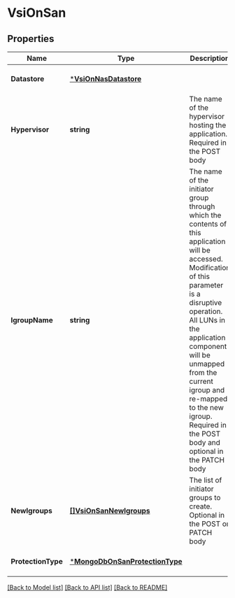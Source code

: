 # VsiOnSan

## Properties
Name | Type | Description | Notes
------------ | ------------- | ------------- | -------------
**Datastore** | [***VsiOnNasDatastore**](vsi_on_nas_datastore.md) |  | [optional] [default to null]
**Hypervisor** | **string** | The name of the hypervisor hosting the application. Required in the POST body | [optional] [default to null]
**IgroupName** | **string** | The name of the initiator group through which the contents of this application will be accessed. Modification of this parameter is a disruptive operation. All LUNs in the application component will be unmapped from the current igroup and re-mapped to the new igroup. Required in the POST body and optional in the PATCH body | [optional] [default to null]
**NewIgroups** | [**[]VsiOnSanNewIgroups**](vsi_on_san_new_igroups.md) | The list of initiator groups to create. Optional in the POST or PATCH body | [optional] [default to null]
**ProtectionType** | [***MongoDbOnSanProtectionType**](mongo_db_on_san_protection_type.md) |  | [optional] [default to null]

[[Back to Model list]](../README.md#documentation-for-models) [[Back to API list]](../README.md#documentation-for-api-endpoints) [[Back to README]](../README.md)


